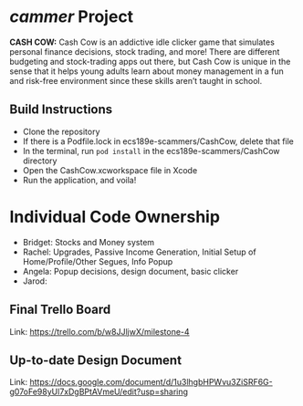 # $cammer$ Project
**CASH COW:** Cash Cow is an addictive idle clicker game that simulates personal finance decisions, stock trading, and more! There are different budgeting and stock-trading apps out there, but Cash Cow is unique in the sense that it helps young adults learn about money management in a fun and risk-free environment since these skills aren’t taught in school.

## Build Instructions
- Clone the repository
- If there is a Podfile.lock in ecs189e-scammers/CashCow, delete that file
- In the terminal, run `pod install` in the ecs189e-scammers/CashCow directory
- Open the CashCow.xcworkspace file in Xcode
- Run the application, and voila!

# Individual Code Ownership
- Bridget: Stocks and Money system
- Rachel: Upgrades, Passive Income Generation, Initial Setup of
  Home/Profile/Other Segues, Info Popup
- Angela: Popup decisions, design document, basic clicker
- Jarod:

## Final Trello Board
Link: https://trello.com/b/w8JJljwX/milestone-4

## Up-to-date Design Document
Link: https://docs.google.com/document/d/1u3lhgbHPWvu3ZiSRF6G-g07oFe98yUl7xDgBPtAVmeU/edit?usp=sharing
